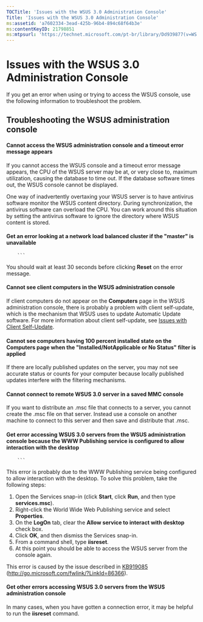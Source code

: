 ```yaml
---
TOCTitle: 'Issues with the WSUS 3.0 Administration Console'
Title: 'Issues with the WSUS 3.0 Administration Console'
ms:assetid: 'a7602334-3ead-425b-96b4-894c68f64b3e'
ms:contentKeyID: 21798851
ms:mtpsurl: 'https://technet.microsoft.com/pt-br/library/Dd939877(v=WS.10)'
---
```


Issues with the WSUS 3.0 Administration Console
===============================================

If you get an error when using or trying to access the WSUS console, use the following information to troubleshoot the problem.

Troubleshooting the WSUS administration console
-----------------------------------------------

#### Cannot access the WSUS administration console and a timeout error message appears

If you cannot access the WSUS console and a timeout error message appears, the CPU of the WSUS server may be at, or very close to, maximum utilization, causing the database to time out. If the database software times out, the WSUS console cannot be displayed.

One way of inadvertently overtaxing your WSUS server is to have antivirus software monitor the WSUS content directory. During synchronization, the antivirus software can overload the CPU. You can work around this situation by setting the antivirus software to ignore the directory where WSUS content is stored.

#### Get an error looking at a network load balanced cluster if the "master" is unavailable

        ```
You should wait at least 30 seconds before clicking **Reset** on the error message.

#### Cannot see client computers in the WSUS administration console

If client computers do not appear on the **Computers** page in the WSUS administration console, there is probably a problem with client self-update, which is the mechanism that WSUS uses to update Automatic Update software. For more information about client self-update, see [Issues with Client Self-Update](https://technet.microsoft.com/0e9c0f6a-1039-4673-b5ac-ba5da88ea1d1).

#### Cannot see computers having 100 percent installed state on the Computers page when the "Installed/NotApplicable or No Status" filter is applied

If there are locally published updates on the server, you may not see accurate status or counts for your computer because locally published updates interfere with the filtering mechanisms.

#### Cannot connect to remote WSUS 3.0 server in a saved MMC console

If you want to distribute an .msc file that connects to a server, you cannot create the .msc file on that server. Instead use a console on another machine to connect to this server and then save and distribute that .msc.

#### Get error accessing WSUS 3.0 servers from the WSUS administration console because the WWW Publishing service is configured to allow interaction with the desktop

        ```
This error is probably due to the WWW Publishing service being configured to allow interaction with the desktop. To solve this problem, take the following steps:

1.  Open the Services snap-in (click **Start**, click **Run**, and then type **services.msc**).
2.  Right-click the World Wide Web Publishing service and select **Properties**.
3.  On the **LogOn** tab, clear the **Allow service to interact with desktop** check box.
4.  Click **OK**, and then dismiss the Services snap-in.
5.  From a command shell, type **iisreset**.
6.  At this point you should be able to access the WSUS server from the console again.

This error is caused by the issue described in [KB919085](http://go.microsoft.com/fwlink/?linkid=86366) (http://go.microsoft.com/fwlink/?LinkId=86366).

#### Get other errors accessing WSUS 3.0 servers from the WSUS administration console

In many cases, when you have gotten a connection error, it may be helpful to run the **iisreset** command.
